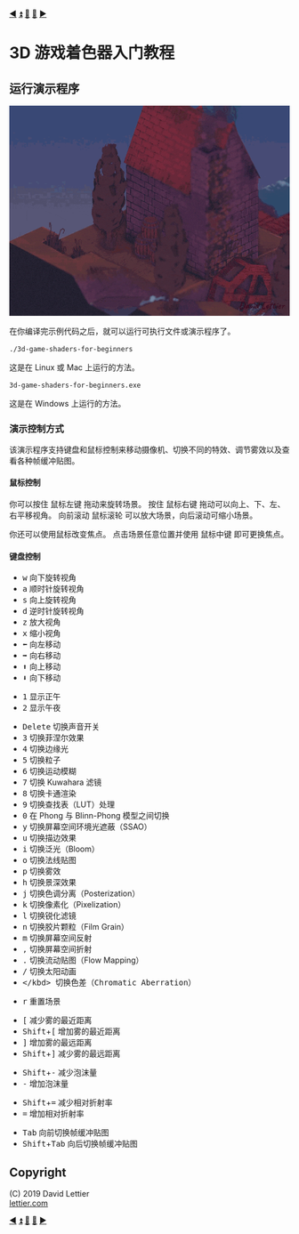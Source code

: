 [:arrow_backward:](building-the-demo.md)
[:arrow_double_up:](../README.md)
[:arrow_up_small:](#)
[:arrow_down_small:](#copyright)
[:arrow_forward:](reference-frames.md)

# 3D 游戏着色器入门教程

## 运行演示程序

<p align="center">
<img src="../resources/images/y5XcReP.gif" alt="运行演示程序" title="运行演示程序">
</p>

在你编译完示例代码之后，就可以运行可执行文件或演示程序了。

```bash
./3d-game-shaders-for-beginners
```

这是在 Linux 或 Mac 上运行的方法。

```bash
3d-game-shaders-for-beginners.exe
```

这是在 Windows 上运行的方法。


### 演示控制方式

该演示程序支持键盘和鼠标控制来移动摄像机、切换不同的特效、调节雾效以及查看各种帧缓冲贴图。

#### 鼠标控制

你可以按住 <kbd>鼠标左键</kbd> 拖动来旋转场景。
按住 <kbd>鼠标右键</kbd> 拖动可以向上、下、左、右平移视角。
向前滚动 <kbd>鼠标滚轮</kbd> 可以放大场景，向后滚动可缩小场景。

你还可以使用鼠标改变焦点。
点击场景任意位置并使用 <kbd>鼠标中键</kbd> 即可更换焦点。


#### 键盘控制

- <kbd>w</kbd> 向下旋转视角
- <kbd>a</kbd> 顺时针旋转视角
- <kbd>s</kbd> 向上旋转视角
- <kbd>d</kbd> 逆时针旋转视角
- <kbd>z</kbd> 放大视角
- <kbd>x</kbd> 缩小视角
- <kbd>⬅</kbd> 向左移动
- <kbd>➡</kbd> 向右移动
- <kbd>⬆</kbd> 向上移动
- <kbd>⬇</kbd> 向下移动

<p></p>

- <kbd>1</kbd> 显示正午
- <kbd>2</kbd> 显示午夜

<p></p>


- <kbd>Delete</kbd> 切换声音开关
- <kbd>3</kbd> 切换菲涅尔效果
- <kbd>4</kbd> 切换边缘光
- <kbd>5</kbd> 切换粒子
- <kbd>6</kbd> 切换运动模糊
- <kbd>7</kbd> 切换 Kuwahara 滤镜
- <kbd>8</kbd> 切换卡通渲染
- <kbd>9</kbd> 切换查找表（LUT）处理
- <kbd>0</kbd> 在 Phong 与 Blinn-Phong 模型之间切换
- <kbd>y</kbd> 切换屏幕空间环境光遮蔽（SSAO）
- <kbd>u</kbd> 切换描边效果
- <kbd>i</kbd> 切换泛光（Bloom）
- <kbd>o</kbd> 切换法线贴图
- <kbd>p</kbd> 切换雾效
- <kbd>h</kbd> 切换景深效果
- <kbd>j</kbd> 切换色调分离（Posterization）
- <kbd>k</kbd> 切换像素化（Pixelization）
- <kbd>l</kbd> 切换锐化滤镜
- <kbd>n</kbd> 切换胶片颗粒（Film Grain）
- <kbd>m</kbd> 切换屏幕空间反射
- <kbd>,</kbd> 切换屏幕空间折射
- <kbd>.</kbd> 切换流动贴图（Flow Mapping）
- <kbd>/</kbd> 切换太阳动画
- <kbd>\</kbd> 切换色差（Chromatic Aberration）

<p></p>

- <kbd>r</kbd> 重置场景

<p></p>

- <kbd>[</kbd> 减少雾的最近距离
- <kbd>Shift</kbd>+<kbd>[</kbd> 增加雾的最近距离
- <kbd>]</kbd> 增加雾的最远距离
- <kbd>Shift</kbd>+<kbd>]</kbd> 减少雾的最远距离

<p></p>

- <kbd>Shift</kbd>+<kbd>-</kbd> 减少泡沫量
- <kbd>-</kbd> 增加泡沫量

<p></p>

- <kbd>Shift</kbd>+<kbd>=</kbd> 减少相对折射率
- <kbd>=</kbd> 增加相对折射率

<p></p>

- <kbd>Tab</kbd> 向前切换帧缓冲贴图
- <kbd>Shift</kbd>+<kbd>Tab</kbd> 向后切换帧缓冲贴图

## Copyright

(C) 2019 David Lettier
<br>
[lettier.com](https://www.lettier.com)

[:arrow_backward:](building-the-demo.md)
[:arrow_double_up:](../README.md)
[:arrow_up_small:](#)
[:arrow_down_small:](#copyright)
[:arrow_forward:](reference-frames.md)
